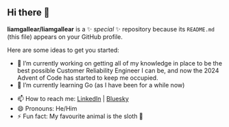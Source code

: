 ## Hi there 👋


**liamgallear/liamgallear** is a ✨ _special_ ✨ repository because its `README.md` (this file) appears on your GitHub profile.

Here are some ideas to get you started:

- 🔭 I’m currently working on getting all of my knowledge in place to be the best possible Customer Reliability Engineer I can be, and now the 2024 Advent of Code has started to keep me occupied.
- 🌱 I’m currently learning Go (as I have been for a while now)
<!--
- 👯 I’m looking to collaborate on ...
- 🤔 I’m looking for help with ...
- 💬 Ask me about ...
-->
- 📫 How to reach me: [LinkedIn](https://www.linkedin.com/in/liamgallear/) | [Bluesky](https://bsky.app/profile/galzzly.bsky.social)
- 😄 Pronouns: He/Him
- ⚡ Fun fact: My favourite animal is the sloth 🦥

